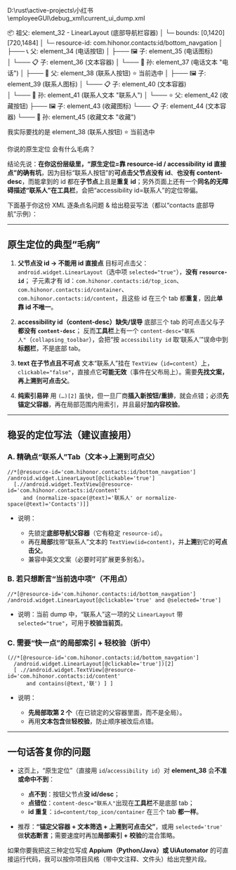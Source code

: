 D:\rust\active-projects\小红书\employeeGUI\debug_xml\current_ui_dump.xml


📦 祖父: element_32 - LinearLayout (底部导航栏容器)
│  └─ bounds: [0,1420][720,1484]
│  └─ resource-id: com.hihonor.contacts:id/bottom_navgation
│
├─── 📞 父: element_34 (电话按钮)
│    ├─── 🖼️ 子: element_35 (电话图标)  
│    └─── 📋 子: element_36 (文本容器)
│         └─── 📝 孙: element_37 (电话文本 "电话")
│
├─── 👥 父: element_38 (联系人按钮) ⭐ 当前选中
│    ├─── 🖼️ 子: element_39 (联系人图标)
│    └─── 📋 子: element_40 (文本容器)  
│         └─── 📝 孙: element_41 (联系人文本 "联系人")
│
└─── ⭐ 父: element_42 (收藏按钮)
     ├─── 🖼️ 子: element_43 (收藏图标)
     └─── 📋 子: element_44 (文本容器)
          └─── 📝 孙: element_45 (收藏文本 "收藏")

我实际要找的是 element_38 (联系人按钮) ⭐ 当前选中

你说的原生定位 会有什么毛病？


结论先说：**在你这份层级里，“原生定位=靠 resource-id / accessibility id 直接点”的确有坑**，因为目标“联系人按钮”的**可点击父节点没有 id**、**也没有 content-desc**，而能拿到的 id 都在**子节点**上且是**重复 id**；另外页面上还有一个**同名的无障碍描述“联系人”在工具栏**，会把“accessibility id=联系人”的定位带偏。

下面基于你这份 XML 逐条点名问题 & 给出稳妥写法（都以“contacts 底部导航”示例）：

---

## 原生定位的典型“毛病”

1. **父节点没 id → 不能用 id 直接点**
   目标可点击父：`android.widget.LinearLayout`（选中项 `selected="true"`），**没有 `resource-id`**；
   子元素才有 id：`com.hihonor.contacts:id/top_icon`、`com.hihonor.contacts:id/container`、`com.hihonor.contacts:id/content`，且这些 id 在三个 tab 都**重复**，因此**单靠 id 不唯一**。

2. **accessibility id（content-desc）缺失/误导**
   底部三个 tab 的可点击父与子**都没有 `content-desc`**；
   反而**工具栏**上有一个 `content-desc="联系人"`（`collapsing_toolbar`），会把“按 `accessibility id` 取‘联系人’”误命中到**标题栏**，不是底部 tab。

3. **text 在子节点且不可点**
   文本“联系人”挂在 `TextView`（`id=content`）上，`clickable="false"`，直接点它**可能无效**（事件在父布局上）。需要**先找文案，再上溯到可点击父**。

4. **纯索引易碎**
   用 `(…)[2]` 虽快，但一旦厂商**插入新按钮/重排**，就会点错；必须**先锚定父容器**，再在局部范围内用索引，并且最好**加内容校验**。

---

## 稳妥的定位写法（建议直接用）

### A. 精确点“联系人”Tab（文本→上溯到可点父）

```xpath
//*[@resource-id='com.hihonor.contacts:id/bottom_navgation']
/android.widget.LinearLayout[@clickable='true']
  [.//android.widget.TextView[@resource-id='com.hihonor.contacts:id/content'
     and (normalize-space(@text)='联系人' or normalize-space(@text)='Contacts')]]
```

* 说明：

  * 先锁定**底部导航父容器**（它有稳定 `resource-id`）。
  * 再在**局部**找带“联系人”文本的 `TextView(id=content)`，并**上溯**到它的**可点击父**。
  * 兼容中英文文案（必要时可扩展更多别名）。

### B. 若只想**断言“当前选中项”**（不用点）

```xpath
//*[@resource-id='com.hihonor.contacts:id/bottom_navgation']
/android.widget.LinearLayout[@clickable='true' and @selected='true']
```

* 说明：当前 dump 中，“联系人”这一项的父 `LinearLayout` 带 `selected="true"`，可用于**校验当前页**。

### C. 需要“快一点”的**局部索引 + 轻校验**（折中）

```xpath
(//*[@resource-id='com.hihonor.contacts:id/bottom_navgation']
  /android.widget.LinearLayout[@clickable='true'])[2]
  [ .//android.widget.TextView[@resource-id='com.hihonor.contacts:id/content'
      and contains(@text,'联') ] ]
```

* 说明：

  * **先局部取第 2 个**（在已锁定的父容器里面，而不是全局）。
  * 再用**文本包含**做**轻校验**，防止顺序被改后点错。

---

## 一句话答复你的问题

* 这页上，“原生定位”（直接用 `id`/`accessibility id`）对 **element_38** 会**不准或命中不到**：

  * **点不到**：按钮父节点**没 id/desc**；
  * **点错位**：`content-desc="联系人"`出现在**工具栏**不是底部 tab；
  * **id 重复**：`id=content/top_icon/container` 在三个 tab **都一样**。
* 推荐：**“锚定父容器 + 文本筛选 + 上溯到可点击父”**，或用 `selected='true'` 做**状态断言**；需要速度时再加**局部索引 + 校验**的混合策略。

如果你要我把这三种定位写成 **Appium（Python/Java）或 UiAutomator** 的可直接运行代码，我可以按你项目风格（带中文注释、文件头）给出完整片段。


